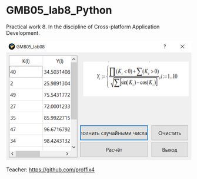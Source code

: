 # GMB05_lab8_Python
Practical work 8. In the discipline of Cross-platform Application Development.

![Screenshot](Screenshot_1.png)

Teacher: https://github.com/proffix4
